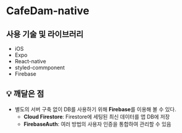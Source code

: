 # CafeDam-native
## 사용 기술 및 라이브러리

- iOS
- Expo
- React-native
- styled-commponent
- Firebase

## 💡 깨달은 점

- 별도의 서버 구축 없이 DB를 사용하기 위해 **Firebase**를 이용해 볼 수 있다.
    - **Cloud Firestore**: Firestore에 세팅된 최신 데이터를 앱 DB에 저장
    - **FirebaseAuth**: 여러 방법의 사용자 인증을 통합하여 관리할 수 있음
